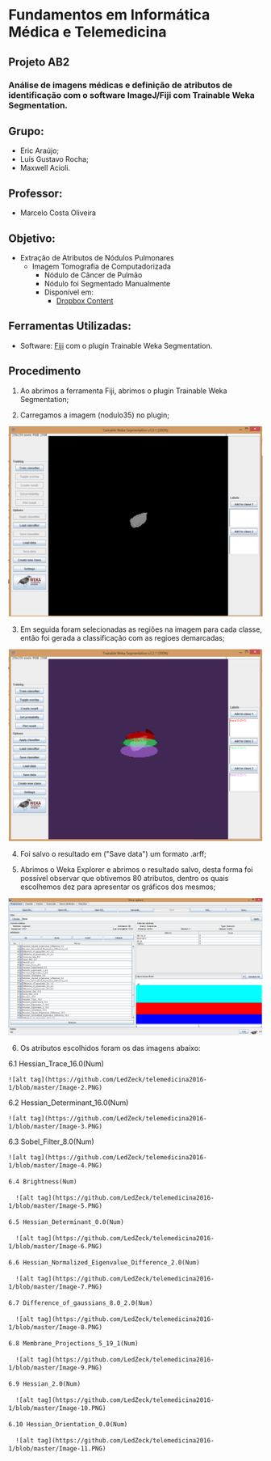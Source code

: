 # Fundamentos em Informática Médica e Telemedicina

## Projeto AB2

### Análise de imagens médicas e definição de atributos de identificação com o software ImageJ/Fiji com Trainable Weka Segmentation.

## Grupo:
* Eric Araújo;
* Luís Gustavo Rocha;
* Maxwell Acioli.

## Professor:
* Marcelo Costa Oliveira

## Objetivo:

* Extração de Atributos de Nódulos Pulmonares
  * Imagem Tomografia de Computadorizada
    * Nódulo de Câncer de Pulmão
    * Nódulo foi Segmentado Manualmente
    * Disponível em:
      * [Dropbox Content](https://dl.dropboxusercontent.com/u/11507361/noduloSegmentado.tar)

## Ferramentas Utilizadas:

* Software: [Fiji](https://fiji.sc/) com o plugin Trainable Weka Segmentation.

## Procedimento

1. Ao abrimos a ferramenta Fiji, abrimos o plugin Trainable Weka Segmentation;

2. Carregamos a imagem (nodulo35) no plugin;

  ![alt tag](https://github.com/LedZeck/telemedicina2016-1/blob/master/Image-nodulo.PNG)

3. Em seguida foram selecionadas as regiões na imagem para cada classe, então foi gerada a classificação com as regioes demarcadas;

  ![alt tag](https://github.com/LedZeck/telemedicina2016-1/blob/master/Image-1.PNG)

4. Foi salvo o resultado em ("Save data") um formato .arff;

5. Abrimos o Weka Explorer e abrimos o resultado salvo, desta forma foi possível observar que obtivemos 80 atributos, dentro os quais escolhemos dez para apresentar os gráficos dos mesmos;

  ![alt tag](https://github.com/LedZeck/telemedicina2016-1/blob/master/Image-0.PNG)

6. Os atributos escolhidos foram os das imagens abaixo:

  6.1 Hessian_Trace_16.0(Num)

    ![alt tag](https://github.com/LedZeck/telemedicina2016-1/blob/master/Image-2.PNG)

  6.2 Hessian_Determinant_16.0(Num)

    ![alt tag](https://github.com/LedZeck/telemedicina2016-1/blob/master/Image-3.PNG)

  6.3 Sobel_Filter_8.0(Num)

    ![alt tag](https://github.com/LedZeck/telemedicina2016-1/blob/master/Image-4.PNG)

    6.4 Brightness(Num)

      ![alt tag](https://github.com/LedZeck/telemedicina2016-1/blob/master/Image-5.PNG)

    6.5 Hessian_Determinant_0.0(Num)

      ![alt tag](https://github.com/LedZeck/telemedicina2016-1/blob/master/Image-6.PNG)

    6.6 Hessian_Normalized_Eigenvalue_Difference_2.0(Num)

      ![alt tag](https://github.com/LedZeck/telemedicina2016-1/blob/master/Image-7.PNG)

    6.7 Difference_of_gaussians_8.0_2.0(Num)

      ![alt tag](https://github.com/LedZeck/telemedicina2016-1/blob/master/Image-8.PNG)

    6.8 Membrane_Projections_5_19_1(Num)

      ![alt tag](https://github.com/LedZeck/telemedicina2016-1/blob/master/Image-9.PNG)

    6.9 Hessian_2.0(Num)

      ![alt tag](https://github.com/LedZeck/telemedicina2016-1/blob/master/Image-10.PNG)

    6.10 Hessian_Orientation_0.0(Num)

      ![alt tag](https://github.com/LedZeck/telemedicina2016-1/blob/master/Image-11.PNG)
